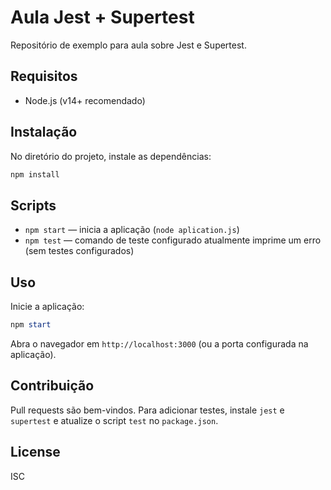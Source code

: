 # Aula Jest + Supertest

Repositório de exemplo para aula sobre Jest e Supertest.

## Requisitos

- Node.js (v14+ recomendado)

## Instalação

No diretório do projeto, instale as dependências:

```powershell
npm install
```

## Scripts

- `npm start` — inicia a aplicação (`node aplication.js`)
- `npm test` — comando de teste configurado atualmente imprime um erro (sem testes configurados)

## Uso

Inicie a aplicação:

```powershell
npm start
```

Abra o navegador em `http://localhost:3000` (ou a porta configurada na aplicação).

## Contribuição

Pull requests são bem-vindos. Para adicionar testes, instale `jest` e `supertest` e atualize o script `test` no `package.json`.

## License

ISC

